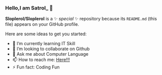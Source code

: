 ### Hello,I am Satrol_ 👋

**Sloplerol/Sloplerol** is a ✨ _special_ ✨ repository because its `README.md` (this file) appears on your GitHub profile.

Here are some ideas to get you started:

- 🌱 I’m currently learning IT Skill
- 👯 I’m looking to collaborate on Github
- 💬 Ask me about Computer Language
- 📫 How to reach me: [Here!!!](https://github.com/Sloplerol?tab=repositories)
- ⚡ Fun fact: Coding Fun

